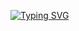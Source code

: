 [![Typing SVG](https://readme-typing-svg.demolab.com?font=Noto+Sans&weight=700&duration=3000&pause=1000&color=0025FF9F&background=FF000000&width=435&lines=Hi+there+%F0%9F%91%8B)](https://git.io/typing-svg)

